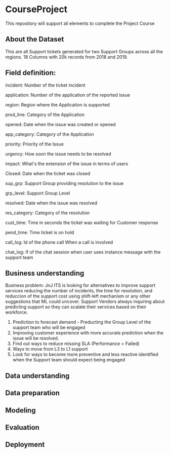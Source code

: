 # CourseProject
This repository will support all elements to complete the Project Course

## About the Dataset
This are all Support tickets generated for two Support Groups across all the regions.  18 Columns with 20k records from 2018 and 2019.

## Field definition:

incident: Number of the ticket incident

application: Number of the application of the reported issue

region: Region where the Application is supported

prod_line: Category of the Application

opened: Date when the issue was created or opened

app_category: Category of the Application

priority: Priority of the Issue

urgency: How soon the issue needs to be resolved

impact: What's the extension of the issue in terms of users

Closed: Date when the ticket was closed

sup_grp: Support Group providing resolution to the issue

grp_level: Support Group Level

resolved: Date when the issue was resolved

res_category: Category of the resolution

cust_time: Time in seconds the ticket was waiting for Customer response

pend_time: Time ticket is on hold

call_log: Id of the phone call When a call is involved

chat_log: If of the chat session when user uses instance message with the support team



## Business understanding

Business problem:
JnJ ITS is looking for alternatives to improve support services reducing the number of incidents, the time for resolution, and reduccion of the support cost using shift-left mechanism or any other suggestions that ML could uncover.  Support Vendors always inquiring about predicting support so they can scalate their services based on their workforce.

1. Prediction to forecast demand - Preducting the Group Level of the support team who will be engaged
2. Improving customer experience with more accurate prediction when the issue will be resolved.
3. Find out ways to reduce missing SLA (Performance = Failed)
4. Ways to move from L3 to L1 support
5. Look for ways to become more preventive and less reactive identified when the Support team should expect being engaged

## Data understanding


## Data preparation


## Modeling


## Evaluation


## Deployment
